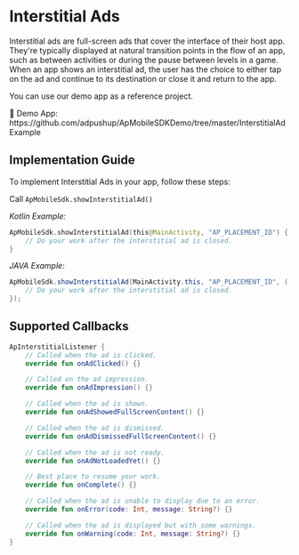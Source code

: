 # Interstitial Ads

Interstitial ads are full-screen ads that cover the interface of their host app. They're typically displayed at natural transition points in the flow of an app, such as between activities or during the pause between levels in a game. When an app shows an interstitial ad, the user has the choice to either tap on the ad and continue to its destination or close it and return to the app.

You can use our demo app as a reference project.

<aside>
📎 Demo App: https://github.com/adpushup/ApMobileSDKDemo/tree/master/InterstitialAdExample

</aside>

## Implementation Guide

To implement Interstitial Ads in your app, follow these steps:

Call `ApMobileSdk.showInterstitialAd()`

*Kotlin Example:*

```kotlin
ApMobileSdk.showInterstitialAd(this@MainActivity, "AP_PLACEMENT_ID") {
	// Do your work after the interstitial ad is closed.
}
```

*JAVA Example:*

```java
ApMobileSdk.showInterstitialAd(MainActivity.this, "AP_PLACEMENT_ID", () -> {
	// Do your work after the interstitial ad is closed.
});
```

## Supported Callbacks

```kotlin
ApInterstitialListener {
	// Called when the ad is clicked.
	override fun onAdClicked() {}

	// Called on the ad impression.
	override fun onAdImpression() {}

	// Called when the ad is shown.
	override fun onAdShowedFullScreenContent() {}

	// Called when the ad is dismissed.
	override fun onAdDismissedFullScreenContent() {}

	// Called when the ad is not ready.
	override fun onAdNotLoadedYet() {}

	// Best place to resume your work.
	override fun onComplete() {}

	// Called when the ad is unable to display due to an error.
	override fun onError(code: Int, message: String?) {}

	// Called when the ad is displayed but with some warnings.
	override fun onWarning(code: Int, message: String?) {}
}
```